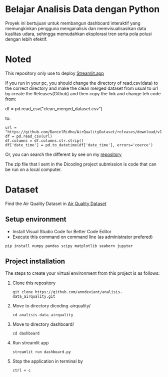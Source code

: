 # Belajar Analisis Data dengan Python
Proyek ini bertujuan untuk membangun dashboard interaktif yang memungkinkan pengguna menganalisis dan memvisualisasikan data kualitas udara, sehingga memudahkan eksplorasi tren serta pola polusi dengan lebih efektif.

# Noted
This repository only use to deploy [Streamlit.app](https://airqualitydataset-daniel.streamlit.app/)

If you run in your pc, you should change the directory of read.csv(data) to the correct directory and make the clean merged dataset from usual to url by create the Releases(Github) and then copy the link and change teh code from:

   df = pd.read_csv("clean_merged_dataset.csv")

to:

    url = "https://github.com/DanielRidho/AirQualityDataset/releases/download/v1.0.0/clean_merged_dataset.csv"
    df = pd.read_csv(url)
    df.columns = df.columns.str.strip()
    df['date_time'] = pd.to_datetime(df['date_time'], errors='coerce')

Or, you can search the different by see on my [repository](https://github.com/DanielRidho/AirQualityDataset)

The zip file that I sent in the Dicoding project submission is code that can be run on a local computer.

# Dataset
Find the Air Quality Dataset in [Air Quality Dataset](https://github.com/marceloreis/HTI/tree/master)

## Setup environment

- Install Visual Studio Code for Better Code Editor
- Execute this command on command line (as administrator prefered)

```
pip install numpy pandas scipy matplotlib seaborn jupyter
```

## Project installation

The steps to create your virtual environment from this project is as follows:

1. Clone this repository

   ```
   git clone https://github.com/anndeviant/analisis-data_airquality.git
   ```

2. Move to directory dicoding-airquality/
   ```
   cd analisis-data_airquality
   ```
3. Move to directory dashboard/
   ```
   cd dashboard
   ```
5. Run streamlit app
   ```
   streamlit run dashboard.py
   ```
6. Stop the application in terminal by
   ```
   ctrl + c
   ```
